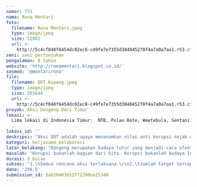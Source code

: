 ```yaml
---
nomor: 731
nama: Rona Mentari
foto:
  filename: Rona Mentari.jpeg
  type: image/jpeg
  size: 52002
  url: >-
    http://5c4cf848f6454dc02ec8-c49fe7e7355d384845270f4a7a0a7aa1.r53.cf2.rackcdn.com/2abcc8b3-c1e4-455e-ac25-245a6bb066e3/Rona%20Mentari.jpeg
seni: seni_pertunjukan
pengalaman: 8 tahun
website: 'http://ronamentari.blogspot.co.id/'
sosmed: '@mentarirona'
file:
  filename: DDT Kupang.jpeg
  type: image/jpeg
  size: 265644
  url: >-
    http://5c4cf848f6454dc02ec8-c49fe7e7355d384845270f4a7a0a7aa1.r53.cf2.rackcdn.com/56983cfb-008a-490a-9479-247780d20f71/DDT%20Kupang.jpeg
proyek: Aksi Dongeng Dari Timur
lokasi: >-
  Lima lokasi di Indonesia Timur:  NTB, Pulau Rote, Weetebula, Sentani, Wamena
  . 
lokasi_id: ''
deskripsi: "Aksi DDT adalah upaya menanamkan nilai anti korupsi sejak dini dengan mendongeng yang dilakukan para perempuan di timur Indonesia. Aksi ini dilakukan di 5 titik Indonesia Timur. Ada 2 kegiatan, pertama Kelas Mendongeng. Targetnya  25 perempuan dengan kualifikasi aktivis pendidikan, guru, anggota pkk/ perangkat desa yang dilaksanakan selama 1 hari. Peserta dilatih kecakapan mendongeng, pemahaman anti korupsi, cara memulai aktivitas mendongeng di masyarakat dan di beri fasilitas melanjutkan kegiatan mendongeng di tempat asal seperti modul dan buku dongeng anti korupsi. Mentor kelas mendongeng ini adalah Rona Mentari (inisiator Aksi DDT dan aktivis dongeng Indonesia) dan penutur lokal perempuan di daerah masing-masing.\r\nKedua adalah aksi mendongeng anti korupsi kepada 100 anak oleh Rona Mentari, penutur perempuan lokal, dan perwakilan dari kelas mendongeng. Aksi kedua ini sebagai cara untuk menginformasikan pada masyarakat tentang aktivitas mendongeng dan merupakan bagian mempopulerkan budaya bertutur. \r\nSetelah aksi tersebut berlangsung, dua puluh lima peserta kelas mendongeng akan dipantau selama tiga bulan. Peserta memiliki kewajiban untuk menjalankan aktivitas mendongeng secara rutin kepada minimal 10 anak di lingkungannya dan menyampaikan semangat mendongeng anti korupsi kepada minimal 10 perempuan di lingkungannya.\r\nAksi ini sudah pernah dilakukan  di Kupang oleh Rona Mentari dengan  Maxima sebagai projek kolaborator pada tahun 2017."
kategori: kerjasama_kolaborasi
latar_belakang: "Dongeng merupakan budaya tutur yang menjadi cara efektif untuk menanamkan nilai kepada anak. Dongeng disukai anak-anak, sehingga mudah menyampaikan nilai melaluinya. Mendongeng adalah budaya baik bangsa Indonesia yang telah lama mengakar namun kini mulai pudar. \r\nDalam buku Perubahan Sosial dan Pembangunan tahun 2013 karangan Suwarsono dan Alvin Y.So, dijelaskan dalam penelitian McClelland tentang kebutuhan berprestasi suatu negara menemukan bahwa literatur populer seperti cerita anak yang digunakan dalam masyarakat berpengaruh pada masa depan sebuah bangsa. Seperti Inggris Raya yang memiliki skala tinggi dalam kebutuhan berprestasi (dibuktikan banyaknya negara yang ditaklukkan), ternyata cerita anak yang populer adalah cerita bertema penaklukan seperti The Knight and The Dragon tentang ksatria yang menaklukkan naga besar.\r\nProvinsi di timur Indonesia selalu menjadi langganan tertinggi dalam angka kemiskinan di Indonesia. Dalam indeks kedalaman kemiskinan 2017 BPS, Papua, Papua Barat, dan NTT menjadi propinsi yang terendah. Provinsi terbanyak yang memiliki daerah tertinggal berada di provinsi Papua sebanyak 25 kabupaten disusul Nusa Tenggara Timur 17 provinsi. Akses daerah timur Indonesia terhadap pendidikan masih sangat kurang. Selain itu budaya tutur di Indonesia Timur pun masih jarang.  Padahal anak-anak timur selalu antusias. \r\nIni merupakan momentum yang baik untuk menghidupkan kembali budaya tutur sekaligus menanamkan nilai anti korupsi."
masalah: "Korupsi bukanlah bagian dari kita. Korupsi bukanlah budaya Indonesia. Kejujuran dan perjuangan dalam meraih yang terbaik adalah yang nenek moyang kita ajarkan. Bukan kebohongan ataupun jalan instan mendapatkan sesuatu.\r\nSayangnya, korupsi masih menggurita di Indonesia. UAN sekolah misalnya, sudah jadi rahasia umum jika dipenuhi dengan upaya mencontek berjamaah seperti yang saya alami dulu ketika SMA. Korupsi sudah menggerogoti sendi negeri ini. Selain itu, baru saja KPK melakukan Operasi Tangkap Tangan terhadap Bupati Ngada, NTT.\r\nHasil studi Pencegahan Korupsi Berbasis Keluarga oleh Direktorat Penelitian dan Pengembangan, KPK pada 2013 menunjukkan peran ibu cenderung lebih dominan didalam keluarga. Tak hanya pada ibu pekerja, melainkan juga ibu rumah tangga. Hasilnya, sebanyak 43 persen keluarga menganggap peran ibu paling dominan untuk mendidik dan mengasuh anak. Sisanya, sebanyak 41 persen menganggap sosok pendidik dan pengasuh, adalah kedua pasangan suami-istri.\r\nHasil survei itu menyadarkan KPK untuk melakukan pencegahan korupsi melalui perempuan. Peran perempuan di tiga ranah sebagai istri, ibu dan anggota lingkungan sosialnya, dinilai sangat efektif menyebarkan nilai antikorupsi. \r\nBagaimana caranya? Masyarakat Indonesia adalah masyarakat yang erat dengan budaya tutur. Mendongeng adalah cara membangun komunikasi berkualitas antara orangtua dan anak.  Perempuan mendongeng sebagai upaya restorasi melawan korupsi adalah kekuatan yang mampu memberi perubahan."
durasi: 5 bulan
sukses: "1.\tSemua rencana aksi terlaksana.\r\n2.\tJumlah target tercapai.\r\n3.\tAktivitas peninjauan terlaksana.\r\n4.\tUji tes kejujuran di lingkungan sekitar masyarakat berhasil."
dana: '256.5'
submission_id: 5ab20403b52f72290ee25340
---
```

